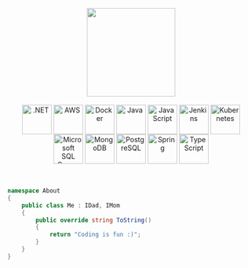 <a href="https://github.com/voidotexe">
  <div align="center">
    <img height="180em" src="https://github-readme-stats.vercel.app/api/top-langs/?username=voidotexe&layout=compact&langs_count=7&theme=tokyonight"/>
  </div>
</a>
<br>
<div align="center">
  <img align="center" height="60" width="60" title=".NET" src="https://cdn.jsdelivr.net/gh/devicons/devicon/icons/dotnetcore/dotnetcore-original.svg"/>
  <img align="center" height="60" width="60" title="AWS" src="https://cdn.jsdelivr.net/gh/devicons/devicon/icons/amazonwebservices/amazonwebservices-original.svg" />
  <img align="center" height="60" width="60" title="Docker" src="https://cdn.jsdelivr.net/gh/devicons/devicon/icons/docker/docker-original.svg" />
  <img align="center" height="60" width="60" title="Java" src="https://cdn.jsdelivr.net/gh/devicons/devicon/icons/java/java-original.svg" />
  <img align="center" height="60" width="60" title="JavaScript" src="https://cdn.jsdelivr.net/gh/devicons/devicon/icons/javascript/javascript-original.svg" />
  <img align="center" height="60" width="60" title="Jenkins" src="https://cdn.jsdelivr.net/gh/devicons/devicon/icons/jenkins/jenkins-original.svg" />
  <img align="center" height="60" width="60" title="Kubernetes" src="https://cdn.jsdelivr.net/gh/devicons/devicon/icons/kubernetes/kubernetes-plain.svg" />
  <img align="center" height="60" width="60" title="Microsoft SQL Server" src="https://cdn.jsdelivr.net/gh/devicons/devicon/icons/microsoftsqlserver/microsoftsqlserver-plain.svg" />
  <img align="center" height="60" width="60" title="MongoDB" src="https://cdn.jsdelivr.net/gh/devicons/devicon/icons/mongodb/mongodb-original.svg" />
  <img align="center" height="60" width="60" title="PostgreSQL" src="https://cdn.jsdelivr.net/gh/devicons/devicon/icons/postgresql/postgresql-original.svg" />
  <img align="center" height="60" width="60" title="Spring" src="https://cdn.jsdelivr.net/gh/devicons/devicon/icons/spring/spring-original.svg" />
  <img align="center" height="60" width="60" title="TypeScript" src="https://cdn.jsdelivr.net/gh/devicons/devicon/icons/typescript/typescript-original.svg" />
</div>
<br/><br/>

```csharp
namespace About
{
    public class Me : IDad, IMom
    {
        public override string ToString()
        {
            return "Coding is fun :)";
        }
    }
}
```

